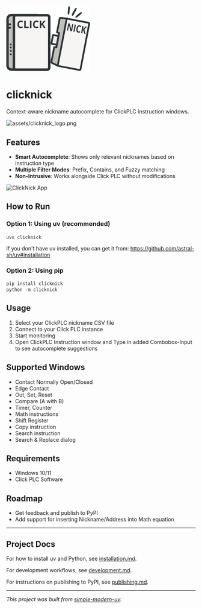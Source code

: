 # ![ClickNick Logo](assets/clicknick_logo.png)

# clicknick

Context-aware nickname autocomplete for ClickPLC instruction windows.

![assets/clicknick_logo.png](https://github.com/user-attachments/assets/5a90fa58-6b2b-417d-9da9-74dac4c25095)

## Features

- **Smart Autocomplete**: Shows only relevant nicknames based on instruction type
- **Multiple Filter Modes**: Prefix, Contains, and Fuzzy matching
- **Non-Intrusive**: Works alongside Click PLC without modifications

![ClickNick App](https://github.com/user-attachments/assets/29d8b222-8f22-44fb-bda9-311aaba8c60c)

## How to Run

### Option 1: Using uv (recommended)
```
uvx clicknick
```
If you don't have uv installed, you can get it from: https://github.com/astral-sh/uv#installation

### Option 2: Using pip
```
pip install clicknick
python -m clicknick
```

## Usage

1. Select your ClickPLC nickname CSV file
2. Connect to your Click PLC instance
3. Start monitoring
4. Open ClickPLC Instruction window and Type in added Combobox-Input to see autocomplete suggestions

## Supported Windows

- Contact Normally Open/Closed
- Edge Contact
- Out, Set, Reset
- Compare (A with B)
- Timer, Counter
- Math instructions
- Shift Register
- Copy instruction
- Search instruction
- Search & Replace dialog

## Requirements

- Windows 10/11
- Click PLC Software

## Roadmap

- Get feedback and publish to PyPI
- Add support for inserting Nickname/Address into Math equation

* * *

## Project Docs

For how to install uv and Python, see [installation.md](installation.md).

For development workflows, see [development.md](development.md).

For instructions on publishing to PyPI, see [publishing.md](publishing.md).

* * *

*This project was built from
[simple-modern-uv](https://github.com/jlevy/simple-modern-uv).*

